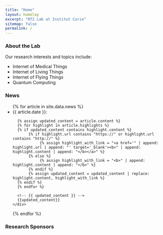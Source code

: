 ```yaml
---
title: "Home"
layout: homelay
excerpt: "RT2 Lab at Institut Curie"
sitemap: false
permalink: /
---
```


### About the Lab

<p>
Our research interests and topics include:
</p>
<ul>
  <li>Internet of Medical Things</li>
  <li>Internet of Living Things</li>
  <li>Internet of Flying Things</li>
  <li>Quantum Computing</li>
</ul>

### News

<ul class="list-unstyled">
  {% for article in site.data.news %}
  <li class="media">
    <div class="media-body">
      <!-- <h4 class="mt-0 mb-1">{{ article.title }}</h4> -->
      <!-- <p><small>{{ article.date }}</small></p> -->
	  {{ article.date }}:

      {% assign updated_content = article.content %}
      {% for highlight in article.highlights %}
      {% if updated_content contains highlight.content %}
           {% if highlight.url contains "https://" or highlight.url contains "http://" %}
                {% assign highlight_with_link = "<a href='" | append: highlight.url | append: "' target='_blank'><b>" | append: highlight.content | append: "</b></a>" %}
           {% else %}
                {% assign highlight_with_link = "<b>" | append: highlight.content | append: "</b>" %}
           {% endif %}
           {% assign updated_content = updated_content | replace: highlight.content, highlight_with_link %}
      {% endif %}
      {% endfor %}

      <!-- {{ updated_content }} -->
      {{updated_content}}
    </div>

  </li>
  {% endfor %}
</ul>

### Research Sponsors
